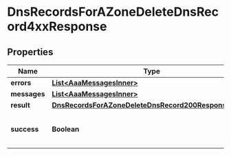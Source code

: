 

# DnsRecordsForAZoneDeleteDnsRecord4xxResponse


## Properties

| Name | Type | Description | Notes |
|------------ | ------------- | ------------- | -------------|
|**errors** | [**List&lt;AaaMessagesInner&gt;**](AaaMessagesInner.md) |  |  |
|**messages** | [**List&lt;AaaMessagesInner&gt;**](AaaMessagesInner.md) |  |  |
|**result** | [**DnsRecordsForAZoneDeleteDnsRecord200ResponseResult**](DnsRecordsForAZoneDeleteDnsRecord200ResponseResult.md) |  |  |
|**success** | **Boolean** | Whether the API call was successful |  |



